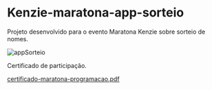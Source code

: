 # Kenzie-maratona-app-sorteio
Projeto desenvolvido para o evento Maratona Kenzie sobre sorteio de nomes. 


![appSorteio](https://user-images.githubusercontent.com/65515537/160458632-d843f9ba-323a-48b1-801c-8e5425d2d962.gif)

Certificado de participação. 


[certificado-maratona-programacao.pdf](https://github.com/matheuslei/Kenzie-maratona-app-sorteio/files/8365116/certificado-maratona-programacao.pdf)
